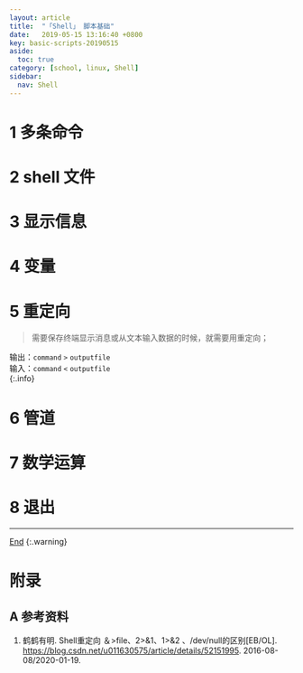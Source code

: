 ```yaml
---
layout: article
title:  "「Shell」 脚本基础"
date:   2019-05-15 13:16:40 +0800
key: basic-scripts-20190515
aside:
  toc: true
category: [school, linux, Shell]
sidebar:
  nav: Shell
---
```

<span id="head"></span>
<!--more-->

# 1 多条命令

# 2 shell 文件

# 3 显示信息

# 4 变量

# 5 重定向
>需要保存终端显示消息或从文本输入数据的时候，就需要用重定向；    

输出：`command` `>` `outputfile`     
输入：`command` `<` `outputfile`     
{:.info}    


# 6 管道

# 7 数学运算

# 8 退出


-------------------  
[End](#head)
{:.warning}  


# 附录
## A 参考资料
1. 鹤鹤有明. Shell重定向 ＆>file、2>&1、1>&2 、/dev/null的区别[EB/OL]. <https://blog.csdn.net/u011630575/article/details/52151995>. 2016-08-08/2020-01-19.   
